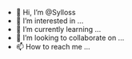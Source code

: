 - 👋 Hi, I’m @Sylloss
- 👀 I’m interested in ...
- 🌱 I’m currently learning ...
- 💞️ I’m looking to collaborate on ...
- 📫 How to reach me ...

<!---
Sylloss/Sylloss is a ✨ special ✨ repository because its `README.md` (this file) appears on your GitHub profile.
You can click the Preview link to take a look at your changes.
--->
